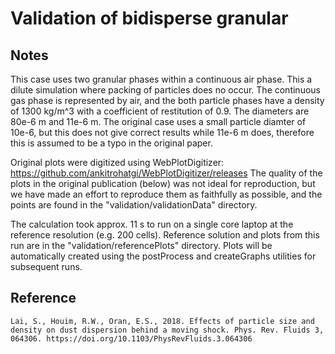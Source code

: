 # Validation of bidisperse granular

## Notes

This case uses two granular phases within a continuous air phase. This a dilute simulation where packing of particles does no occur. The continuous gas phase is represented by air, and the both particle phases have a density of 1300 kg/m^3 with a coefficient of restitution of 0.9. The diameters are 80e-6 m and 11e-6 m. The original case uses a small particle diamter of 10e-6, but this does not give correct results while 11e-6 m does, therefore this is assumed to be a typo in the original paper.

Original plots were digitized using WebPlotDigitizer: https://github.com/ankitrohatgi/WebPlotDigitizer/releases The quality of the plots in the original publication (below) was not ideal for reproduction, but we have made an effort to reproduce them as faithfully as possible, and the points are found in the "validation/validationData" directory.

The calculation took approx. 11 s to run on a single core laptop at the reference resolution (e.g. 200 cells). Reference solution and plots from this run are in the "validation/referencePlots" directory. Plots will be automatically created using the postProcess and createGraphs utilities for subsequent runs.

## Reference

```
Lai, S., Houim, R.W., Oran, E.S., 2018. Effects of particle size and density on dust dispersion behind a moving shock. Phys. Rev. Fluids 3, 064306. https://doi.org/10.1103/PhysRevFluids.3.064306


```

